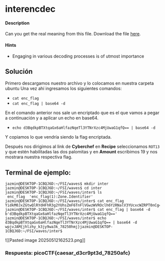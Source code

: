 # interencdec

#### Description

Can you get the real meaning from this file. Download the file [here](https://artifacts.picoctf.net/c_titan/2/enc_flag).

#### Hints

* Engaging in various decoding processes is of utmost importance

## Solución

Primero descargamos nuestro archivo y lo colocamos en nuestra carpeta ubuntu
Una vez ahí ingresamos los siguientes comandos:
* `cat enc_flag`
* `cat enc_flag | base64 -d`

En el comando anterior nos sale un encriptado que es el que vamos a pegar a continuación y a aplicar un echo en base64.
* `echo d3BqdkpBTXtqaGx6aHlfazNqeTl3YTNrXzc4MjUwaG1qfQ== | base64 -d`

Y copiamos lo que vendría siendo la flag encriptada.

Después nos dirigimos al link de **Cyberchef** en **Recipe** seleccionamos `ROT13` y que estén habilitadas las dos palomitas y en **Amount** escribimos 19 y nos mostrara nuestra respectiva flag.

## Terminal de ejemplo:

```
jazmin@DESKTOP-1CBQJ6D:~/FSI/waves$ mkdir inter
jazmin@DESKTOP-1CBQJ6D:~/FSI/waves$ cd inter
jazmin@DESKTOP-1CBQJ6D:~/FSI/waves/inter$ ls
 enc_flag  'enc_flag(1):Zone.Identifier'
jazmin@DESKTOP-1CBQJ6D:~/FSI/waves/inter$ cat enc_flag
YidkM0JxZGtwQlRYdHFhR3g2YUhsZmF6TnFlVGwzWVROclh6YzRNalV3YUcxcWZRPT0nCg==
jazmin@DESKTOP-1CBQJ6D:~/FSI/waves/inter$ cat enc_flag | base64 -d
b'd3BqdkpBTXtqaGx6aHlfazNqeTl3YTNrXzc4MjUwaG1qfQ=='
jazmin@DESKTOP-1CBQJ6D:~/FSI/waves/inter$ echo d3BqdkpBTXtqaGx6aHlfazNqeTl3YTNrXzc4MjUwaG1qfQ== | base64 -d
wpjvJAM{jhlzhy_k3jy9wa3k_78250hmj}jazmin@DESKTOP-1CBQJ6D:~/FSI/waves/inter$
```

![[Pasted image 20250512162523.png]]

### Respuesta: picoCTF{caesar_d3cr9pt3d_78250afc}